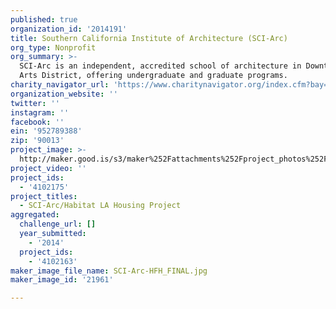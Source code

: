 ```yaml
---
published: true
organization_id: '2014191'
title: Southern California Institute of Architecture (SCI-Arc)
org_type: Nonprofit
org_summary: >-
  SCI-Arc is an independent, accredited school of architecture in Downtown LA’s
  Arts District, offering undergraduate and graduate programs.
charity_navigator_url: 'https://www.charitynavigator.org/index.cfm?bay=search.profile&ein=952789388'
organization_website: ''
twitter: ''
instagram: ''
facebook: ''
ein: '952789388'
zip: '90013'
project_image: >-
  http://maker.good.is/s3/maker%252Fattachments%252Fproject_photos%252Fimages%252F21961%252Fdisplay%252FSCI-Arc-HFH_FINAL.jpg=c570x385
project_video: ''
project_ids:
  - '4102175'
project_titles:
  - SCI-Arc/Habitat LA Housing Project
aggregated:
  challenge_url: []
  year_submitted:
    - '2014'
  project_ids:
    - '4102163'
maker_image_file_name: SCI-Arc-HFH_FINAL.jpg
maker_image_id: '21961'

---
```

